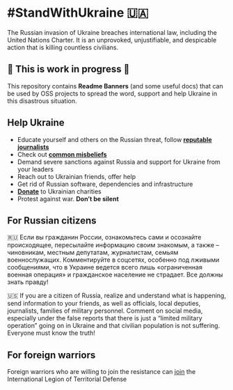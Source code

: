# #StandWithUkraine 🇺🇦

The Russian invasion of Ukraine breaches international law, including the United Nations Charter. It is an unprovoked, unjustifiable, and despicable action that is killing countless civilians.

## 🚧 This is work in progress 🚧

This repository contains **Readme Banners** (and some useful docs) that can be used by OSS projects to spread the word, support and help Ukraine in this disastrous situation.

## Help Ukraine

- Educate yourself and others on the Russian threat, follow [**reputable journalists**](/docs/WarNews.md)
- Check out [**common misbeliefs**](/docs/Misconceptions.md)
- Demand severe sanctions against Russia and support for Ukraine from your leaders
- Reach out to Ukrainian friends, offer help
- Get rid of Russian software, dependencies and infrastructure
- [**Donate**](/docs/Donate.md) to Ukrainian charities
- Protest against war. **Don’t be silent**

## For Russian citizens

🇷🇺 Если вы гражданин России, ознакомьтесь сами и осознайте происходящее, пересылайте информацию своим знакомым, а также – чиновникам, местным депутатам, журналистам, семьям военнослужащих. Комментируйте в соцсетях, особенно под лживыми сообщениями, что в Украине ведется всего лишь «ограниченная военная операция» и гражданское население не страдает. Все должны знать правду!

🇺🇸 If you are a citizen of Russia, realize and understand what is happening, send information to your friends, as well as officials, local deputies, journalists, families of military personnel. Comment on social media, especially under the false reports that there is just a “limited military operation” going on in Ukraine and that civilian population is not suffering. Everyone must know the truth!

## For foreign warriors

Foreign warriors who are willing to join the resistance can [join](https://www.ukrinform.net/rubric-ato/3415272-how-to-join-international-legion-to-defend-ukraine-algorithm.html) the International Legion of Territorial Defense
